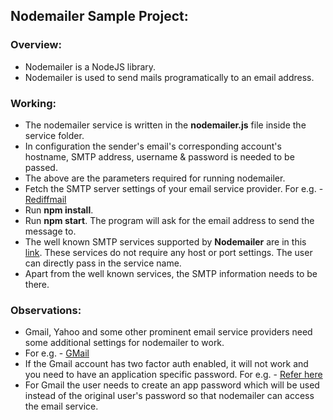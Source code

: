 ## Nodemailer Sample Project:

### Overview:

-   Nodemailer is a NodeJS library.
-   Nodemailer is used to send mails programatically to an email address.

### Working:

-   The nodemailer service is written in the **nodemailer.js** file inside the service folder.
-   In configuration the sender's email's corresponding account's hostname, SMTP address, username & password is needed to be passed.
-   The above are the parameters required for running nodemailer.
-   Fetch the SMTP server settings of your email service provider. For e.g. - [Rediffmail](https://www.saleshandy.com/smtp/rediffmail-smtp-settings/)
-   Run **npm install**.
-   Run **npm start**. The program will ask for the email address to send the message to.
-   The well known SMTP services supported by **Nodemailer** are in this [link](https://nodemailer.com/smtp/well-known/). These services do not require any host or port settings. The user can directly pass in the service name.
-   Apart from the well known services, the SMTP information needs to be there.

### Observations:

-   Gmail, Yahoo and some other prominent email service providers need some additional settings for nodemailer to work.
-   For e.g. - [GMail](https://nodemailer.com/usage/using-gmail/)
-   If the Gmail account has two factor auth enabled, it will not work and you need to have an application specific password. For e.g. - [Refer here](https://stackoverflow.com/questions/45478293/username-and-password-not-accepted-when-using-nodemailer)
-   For Gmail the user needs to create an app password which will be used instead of the original user's password so that nodemailer can access the email service.
